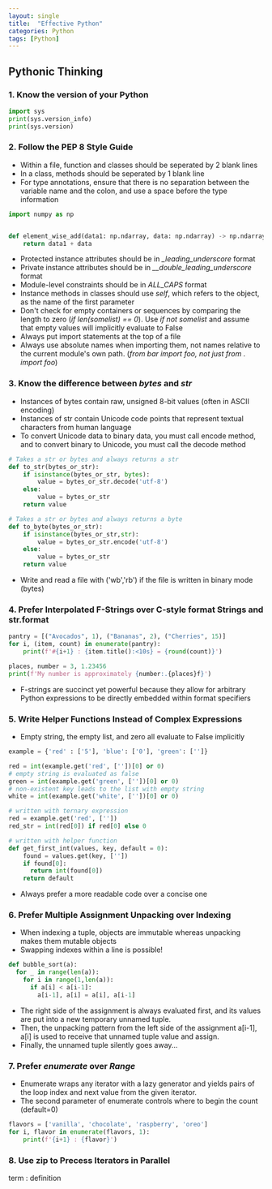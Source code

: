 ```yaml
---
layout: single
title:  "Effective Python"
categories: Python
tags: [Python]
---
```

## Pythonic Thinking

### 1. Know the version of your Python
```python
import sys
print(sys.version_info)
print(sys.version)
```


### 2. Follow the PEP 8 Style Guide

- Within a file, function and classes should be seperated by 2 blank lines
- In a class, methods should be seperated by 1 blank line
- For type annotations, ensure that there is no separation between the variable name and the colon, and use a space before the type information

```python
import numpy as np


def element_wise_add(data1: np.ndarray, data: np.ndarray) -> np.ndarray:
    return data1 + data
```

- Protected instance attributes should be in *_leading_underscore* format
- Private instance attributes should be in *__double_leading_underscore* format
- Module-level constraints should be in *ALL_CAPS* format
- Instance methods in classes should use *self*, which refers to the object, as the name of the first parameter
- Don't check for empty containers or sequences by comparing the length to zero (*if len(somelist) == 0*). Use *if not somelist* and assume that empty values will implicitly evaluate to False
- Always put import statements at the top of a file
- Always use absolute names when importing them, not names relative to the current module's own path. (*from bar import foo, not just from . import foo*)


### 3. Know the difference between *bytes* and *str*
- Instances of bytes contain raw, unsigned 8-bit values (often in ASCII encoding)
- Instances of str contain Unicode code points that represent textual characters from human language
- To convert Unicode data to binary data, you must call encode method, and to convert binary to Unicode, you must call the decode method

```python
# Takes a str or bytes and always returns a str
def to_str(bytes_or_str):
    if isinstance(bytes_or_str, bytes):
        value = bytes_or_str.decode('utf-8')
    else:
        value = bytes_or_str
    return value

# Takes a str or bytes and always returns a byte
def to_byte(bytes_or_str):
    if isinstance(bytes_or_str,str):
        value = bytes_or_str.encode('utf-8')
    else:
        value = bytes_or_str
    return value
```

- Write and read a file with ('wb','rb') if the file is written in binary mode (bytes)

### 4. Prefer Interpolated F-Strings over C-style format Strings and str.format

```python
pantry = [("Avocados", 1), ("Bananas", 2), ("Cherries", 15)]
for i, (item, count) in enumerate(pantry):
    print(f'#{i+1} : {item.title():<10s} = {round(count)}')

places, number = 3, 1.23456
print(f'My number is approximately {number:.{places}f}')
```

- F-strings are succinct yet powerful because they allow for arbitrary Python expressions to be directly embedded within format specifiers

### 5. Write Helper Functions Instead of Complex Expressions

- Empty string, the empty list, and zero all evaluate to False implicitly


```python
example = {'red' : ['5'], 'blue': ['0'], 'green': ['']}

red = int(example.get('red', [''])[0] or 0)
# empty string is evaluated as false
green = int(example.get('green', [''])[0] or 0)
# non-existent key leads to the list with empty string
white = int(example.get('white', [''])[0] or 0) 

# written with ternary expression 
red = example.get('red', [''])
red_str = int(red[0]) if red[0] else 0

# written with helper function
def get_first_int(values, key, default = 0):
    found = values.get(key, [''])
    if found[0]:
      return int(found[0])
    return default
```

- Always prefer a more readable code over a concise one 


### 6. Prefer Multiple Assignment Unpacking over Indexing

- When indexing a tuple, objects are immutable whereas unpacking makes them mutable objects
- Swapping indexes within a line is possible!

```python
def bubble_sort(a):
  for _ in range(len(a)):
    for i in range(1,len(a)):
      if a[i] < a[i-1]:
        a[i-1], a[i] = a[i], a[i-1]
```

- The right side of the assignment is always evaluated first, and its values are put into a new temporary unnamed tuple.
- Then, the unpacking pattern from the left side of the assignment a[i-1], a[i] is used to receive that unnamed tuple value and assign.
- Finally, the unnamed tuple silently goes away...

### 7. Prefer *enumerate* over *Range*

- Enumerate wraps any iterator with a lazy generator and yields pairs of the loop index and next value from the given iterator.
- The second parameter of enumerate controls where to begin the count (default=0)

```python
flavors = ['vanilla', 'chocolate', 'raspberry', 'oreo']
for i, flavor in enumerate(flavors, 1): 
    print(f'{i+1} : {flavor}')
```

### 8. Use zip to Precess Iterators in Parallel



term
: definition